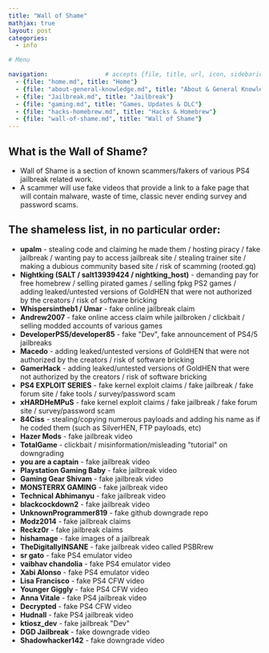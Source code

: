 ```yaml
---
title: "Wall of Shame"
mathjax: true
layout: post
categories:
  - info

# Menu

navigation:                # accepts {file, title, url, icon, sidebaricon}
  - {file: "home.md", title: "Home"}
  - {file: "about-general-knowledge.md", title: "About & General Knowledge"}
  - {file: "Jailbreak.md", title: "Jailbreak"}
  - {file: "gaming.md", title: "Games, Updates & DLC"}
  - {file: "hacks-homebrew.md", title: "Hacks & Homebrew"}
  - {file: "wall-of-shame.md", title: "Wall of Shame"}
---
```



## What is the Wall of Shame?
 * Wall of Shame is a section of known scammers/fakers of various PS4 jailbreak related work.
 * A scammer will use fake videos that provide a link to a fake page that will contain malware, waste of time, classic never ending survey and password scams.
 
## The shameless list, in no particular order:

* **upalm** - stealing code and claiming he made them / hosting piracy / fake jailbreak / wanting pay to access jailbreak site / stealing trainer site / making a dubious community based site / risk of scamming (rooted.gq)
* **Nightking (SALT / salt13939424 / nightking_host)** - demanding pay for free homebrew / selling pirated games / selling fpkg PS2 games / adding leaked/untested versions of GoldHEN that were not authorized by the creators / risk of software bricking
* **Whispersintheb1 / Umar** - fake online jailbreak claim
* **Andrew2007** - fake online access claim while jailbroken / clickbait / selling modded accounts of various games
* **DeveloperPS5/developer85** - fake "Dev", fake announcement of PS4/5 jailbreaks
* **Macedo** - adding leaked/untested versions of GoldHEN that were not authorized by the creators / risk of software bricking
* **GamerHack** - adding leaked/untested versions of GoldHEN that were not authorized by the creators / risk of software bricking
* **PS4 EXPLOIT SERIES** - fake kernel exploit claims / fake jailbreak / fake forum site / fake tools / survey/password scam
* **xHARDHeMPuS** - fake kernel exploit claims / fake jailbreak / fake forum site / survey/password scam
* **84Ciss** - stealing/copying numerous payloads and adding his name as if he coded them (such as SilverHEN, FTP payloads, etc)
* **Hazer Mods** - fake jailbreak video
* **TotalGame** - clickbait / misinformation/misleading "tutorial" on downgrading
* **you are a captain** - fake jailbreak video
* **Playstation Gaming Baby** - fake jailbreak video
* **Gaming Gear Shivam** - fake jailbreak video
* **MONSTERRX GAMING** - fake jailbreak video
* **Technical Abhimanyu** - fake jailbreak video
* **blackcockdown2** - fake jailbreak video
* **UnknownProgrammer819** - fake github downgrade repo
* **Modz2014** - fake jailbreak claims
* **Reckz0r** - fake jailbreak claims
* **hishamage** - fake images of a jailbreak
* **TheDigitallyINSANE** - fake jailbreak video called PSBRrew
* **sr gato** - fake PS4 emulator video
* **vaibhav chandolia** - fake PS4 emulator video
* **Xabi Alonso** - fake PS4 emulator video
* **Lisa Francisco** - fake PS4 CFW video
* **Younger Giggly** - fake PS4 CFW video
* **Anna Vitale** - fake PS4 jailbreak video
* **Decrypted** - fake PS4 CFW video
* **Hudnall** - fake PS4 jailbreak video
* **ktiosz_dev** - fake jailbreak "Dev"
* **DGD Jailbreak** - fake downgrade video
* **Shadowhacker142** - fake downgrade video
